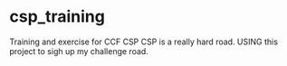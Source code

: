 # csp_training
Training and exercise for CCF CSP
CSP is a really hard road.
USING this project to sigh up my challenge road.
